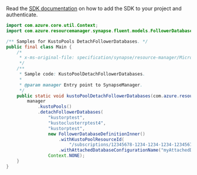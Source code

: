 Read the [SDK documentation](https://github.com/Azure/azure-sdk-for-java/blob/azure-resourcemanager-synapse_1.0.0-beta.6/sdk/synapse/azure-resourcemanager-synapse/README.md) on how to add the SDK to your project and authenticate.

```java
import com.azure.core.util.Context;
import com.azure.resourcemanager.synapse.fluent.models.FollowerDatabaseDefinitionInner;

/** Samples for KustoPools DetachFollowerDatabases. */
public final class Main {
    /*
     * x-ms-original-file: specification/synapse/resource-manager/Microsoft.Synapse/preview/2021-06-01-preview/examples/KustoPoolFollowerDatabasesDetach.json
     */
    /**
     * Sample code: KustoPoolDetachFollowerDatabases.
     *
     * @param manager Entry point to SynapseManager.
     */
    public static void kustoPoolDetachFollowerDatabases(com.azure.resourcemanager.synapse.SynapseManager manager) {
        manager
            .kustoPools()
            .detachFollowerDatabases(
                "kustorptest",
                "kustoclusterrptest4",
                "kustorptest",
                new FollowerDatabaseDefinitionInner()
                    .withKustoPoolResourceId(
                        "/subscriptions/12345678-1234-1234-1234-123456789098/resourceGroups/kustorptest/providers/Microsoft.Synapse/workspaces/kustorptest/kustoPools/leader4")
                    .withAttachedDatabaseConfigurationName("myAttachedDatabaseConfiguration"),
                Context.NONE);
    }
}
```

